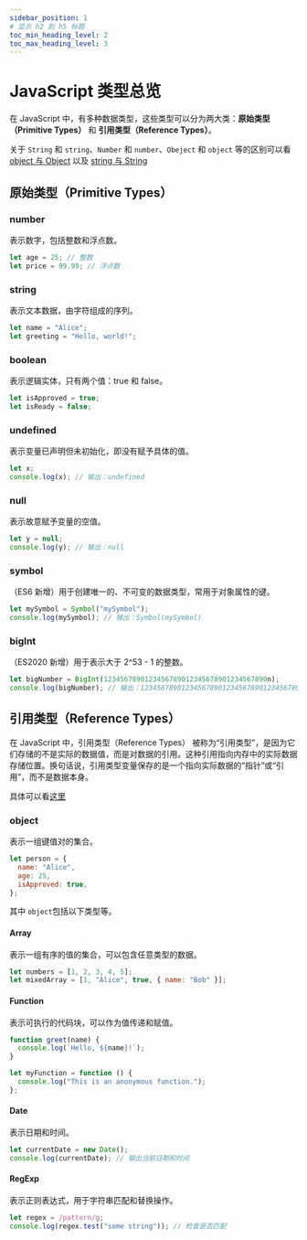 ```yaml
---
sidebar_position: 1
# 显示 h2 到 h5 标题
toc_min_heading_level: 2
toc_max_heading_level: 3
---
```


# JavaScript 类型总览

在 JavaScript 中，有多种数据类型，这些类型可以分为两大类：**原始类型（Primitive Types）** 和 **引用类型（Reference Types）**。

关于 `String` 和 `string`、`Number` 和 `number`、`Obeject` 和 `object` 等的区别可以看 [object 与 Object](./2-object/6-object-Object.md) 以及 [string 与 String](./2-object/7-string-String.md)

## 原始类型（Primitive Types）

### number

表示数字，包括整数和浮点数。

```javascript
let age = 25; // 整数
let price = 99.99; // 浮点数
```

### string

表示文本数据，由字符组成的序列。

```javascript
let name = "Alice";
let greeting = "Hello, world!";
```

### boolean

表示逻辑实体，只有两个值：true 和 false。

```javascript
let isApproved = true;
let isReady = false;
```

### undefined

表示变量已声明但未初始化，即没有赋予具体的值。

```javascript
let x;
console.log(x); // 输出：undefined
```

### null

表示故意赋予变量的空值。

```javascript
let y = null;
console.log(y); // 输出：null
```

### symbol

（ES6 新增）用于创建唯一的、不可变的数据类型，常用于对象属性的键。

```javascript
let mySymbol = Symbol("mySymbol");
console.log(mySymbol); // 输出：Symbol(mySymbol)
```

### bigInt

（ES2020 新增）用于表示大于 2^53 - 1 的整数。

```javascript
let bigNumber = BigInt(1234567890123456789012345678901234567890n);
console.log(bigNumber); // 输出：1234567890123456789012345678901234567890n
```

## 引用类型（Reference Types）

在 JavaScript 中，引用类型（Reference Types） 被称为“引用类型”，是因为它们存储的不是实际的数据值，而是对数据的引用。这种引用指向内存中的实际数据存储位置。换句话说，引用类型变量保存的是一个指向实际数据的“指针”或“引用”，而不是数据本身。

具体可以看[这里](../../blog/reference-types)

### object

表示一组键值对的集合。

```javascript
let person = {
  name: "Alice",
  age: 25,
  isApproved: true,
};
```

其中 `object`包括以下类型等。

#### Array

表示一组有序的值的集合，可以包含任意类型的数据。

```javascript
let numbers = [1, 2, 3, 4, 5];
let mixedArray = [1, "Alice", true, { name: "Bob" }];
```

#### Function

表示可执行的代码块，可以作为值传递和赋值。

```javascript
function greet(name) {
  console.log(`Hello, ${name}!`);
}

let myFunction = function () {
  console.log("This is an anonymous function.");
};
```

#### Date

表示日期和时间。

```javascript
let currentDate = new Date();
console.log(currentDate); // 输出当前日期和时间
```

#### RegExp

表示正则表达式，用于字符串匹配和替换操作。

```javascript
let regex = /pattern/g;
console.log(regex.test("some string")); // 检查是否匹配
```
